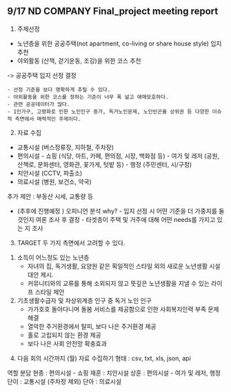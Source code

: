 ## 9/17 ND COMPANY Final_project meeting report

1) 주제선정
- 노년층을 위한 공공주택(not apartment, co-living or share house style) 입지 추천
- 야외활동 (산책, 걷기운동, 조깅)을 위한 코스 추천

-> 공공주택 입지 선정 결정

    - 선정 기준을 보다 명확하게 추릴 수 있다.
    - 야외활동을 위한 코스를 정하는 기준이 너무 폭 넒고 애매모호하다.
    - 관련 공공데이터가 많다.
    - 1인가구, 고령화로 인한 노인인구 증가, 독거노인문제, 노인빈곤율 상위권 등 다양한 이슈적 측면에서 매력적인 주제이다.


2) 자료 수집
- 교통시설 (버스정류장, 지하철, 주차장)
- 편의시설 - 쇼핑 (식당, 마트, 카페, 편의점, 시장, 백화점 등)
           - 여가 및 레저 (공원, 산책로, 문화센터, 영화관, 꽃가게, 텃밭 등)
           - 행정 (주민센터, 시/구청)
- 치안시설 (CCTV, 파출소)
- 의료시설 (병원, 보건소, 약국)

추가 제안 : 부동산 시세, 교통량 등

- (추후에 진행예정 ) 오피니언 분석
    why? - 입지 선정 시 어떤 기준을 더 가중치를 둘 것인지 여론 조사 후 결정
         - 타겟층이 주택 및 거주에 대해 어떤 needs를 가지고 있는 지 조사


3) TARGET
두 가지 측면에서 고려할 수 있다.
1. 소득이 어느정도 있는 노년층 
   - 자녀의 집, 독거생활, 요양원 같은 획일적인 스타일 외의 새로운 노년생활 시설 대안 제시.
   - 커뮤니티와의 교류를 통해 소외되지 않고 뜻깊은 노년생활을 지낼 수 있는 라이프 스타일 제안
2. 기초생활수급자 및 차상위계층 인구 중 독거 노인 인구
   - 가가호호 돌아다니며 돌봄 서비스를 제공함으로 인한 사회복지인력 부족 문제 해결
   - 열악한 주거환경에서 탈피, 보다 나은 주거환경 제공
   - 홀로 고립되지 않는 환경 제공
   - 보다 나은 사회 안전망 확충효과


4) 다음 회의 시간까지 (월)
자료 수집하기
형태 : csv, txt, xls, json, api

역할 분담
현종 : 편의시설 - 쇼핑
재훈 : 치안시설
상훈 : 편의시설 - 여가 및 레저, 행정
단이 : 교통시설 (주차장 제외)
단아 : 의료시설
